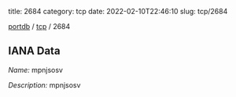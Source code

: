 title: 2684
category: tcp
date: 2022-02-10T22:46:10
slug: tcp/2684

[portdb](/) / [tcp](/category/tcp.html) / 2684


## IANA Data

_Name:_ mpnjsosv

_Description:_ mpnjsosv

